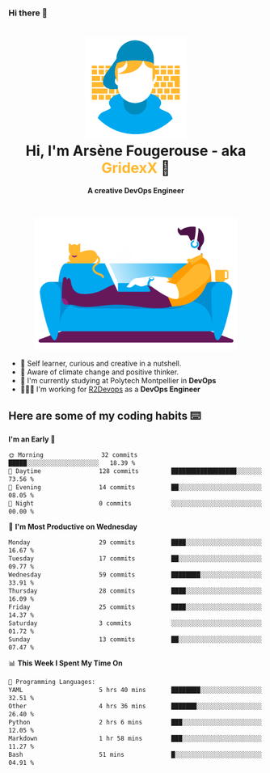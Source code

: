 ### Hi there 👋

<!--
**GridexX/gridexx** is a ✨ _special_ ✨ repository because its `README.md` (this file) appears on your GitHub profile.

Here are some ideas to get you started:

- 🔭 I’m currently working on ...
- 🌱 I’m currently learning ...
- 👯 I’m looking to collaborate on ...
- 🤔 I’m looking for help with ...
- 💬 Ask me about ...
- 📫 How to reach me: ...
- 😄 Pronouns: ...
- ⚡ Fun fact: ...
-->


<!-- Header -->
<h1 align="center">
  <img src="./images/user_profile.png" width="200">
  <br>
  Hi, I'm Arsène Fougerouse - aka <span style="color:#ffb72e">GridexX</span> 👋
</h1>


<p align="center">
  <b>A creative DevOps Engineer </b>
</p>
<br/>
<p align="center">
  <img src="./images/man_couch.png" width="400">
</p>

- 🎨 Self learner, curious and creative in a nutshell. 
- 🌱 Aware of climate change and positive thinker.
- 📕 I'm currently studying at Polytech Montpellier in **DevOps**
- 👨🏻‍💻 I'm working for [R2Devops](https://r2devops.io) as a **DevOps Engineer**


## Here are some of my coding habits ⌨️

<!-- Add a section about tech and Ops stack
  Like this one : https://github.com/Xanthus58#-tech-stack
-->
<!--START_SECTION:waka-->
**I'm an Early 🐤** 

```text
🌞 Morning                32 commits          █████░░░░░░░░░░░░░░░░░░░░   18.39 % 
🌆 Daytime                128 commits         ██████████████████░░░░░░░   73.56 % 
🌃 Evening                14 commits          ██░░░░░░░░░░░░░░░░░░░░░░░   08.05 % 
🌙 Night                  0 commits           ░░░░░░░░░░░░░░░░░░░░░░░░░   00.00 % 
```
📅 **I'm Most Productive on Wednesday** 

```text
Monday                   29 commits          ████░░░░░░░░░░░░░░░░░░░░░   16.67 % 
Tuesday                  17 commits          ██░░░░░░░░░░░░░░░░░░░░░░░   09.77 % 
Wednesday                59 commits          ████████░░░░░░░░░░░░░░░░░   33.91 % 
Thursday                 28 commits          ████░░░░░░░░░░░░░░░░░░░░░   16.09 % 
Friday                   25 commits          ████░░░░░░░░░░░░░░░░░░░░░   14.37 % 
Saturday                 3 commits           ░░░░░░░░░░░░░░░░░░░░░░░░░   01.72 % 
Sunday                   13 commits          ██░░░░░░░░░░░░░░░░░░░░░░░   07.47 % 
```


📊 **This Week I Spent My Time On** 

```text
💬 Programming Languages: 
YAML                     5 hrs 40 mins       ████████░░░░░░░░░░░░░░░░░   32.51 % 
Other                    4 hrs 36 mins       ███████░░░░░░░░░░░░░░░░░░   26.40 % 
Python                   2 hrs 6 mins        ███░░░░░░░░░░░░░░░░░░░░░░   12.05 % 
Markdown                 1 hr 58 mins        ███░░░░░░░░░░░░░░░░░░░░░░   11.27 % 
Bash                     51 mins             █░░░░░░░░░░░░░░░░░░░░░░░░   04.91 % 
```


<!--END_SECTION:waka-->
